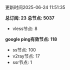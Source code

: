 更新时间2025-06-24 11:51:35

**总订阅: 23**
**总节点: 5037**
- vless节点: 8

**google ping有效节点: 118**
- ss节点: 100
- v2ray节点: 17
- ssr节点: 1
